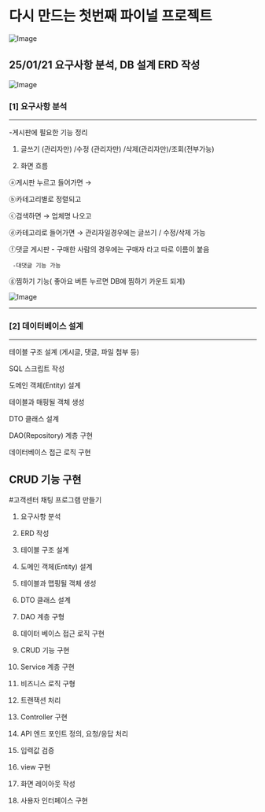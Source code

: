 # 다시 만드는 첫번째 파이널 프로젝트
![Image](https://github.com/user-attachments/assets/37384ed3-d396-4c10-b184-4d30e85b0910)
## 25/01/21 요구사항 분석, DB 설계 ERD 작성
![Image](https://github.com/user-attachments/assets/b9f7a8ec-2627-4675-a29d-7f0dd247566f)
### [1] 요구사항 분석
----
-게시판에 필요한 기능 정리

1. 글쓰기 (관리자만) /수정 (관리자만) /삭제(관리자만)/조회(전부가능)

2. 화면 흐름

ⓐ게시판 누르고 들어가면 →

ⓑ카테고리별로 정렬되고

ⓒ검색하면  →  업체명 나오고

ⓓ카테고리로 들어가면 →  관리자일경우에는 글쓰기 / 수정/삭제 가능

ⓕ댓글 게시판 - 구매한 사람의 경우에는 구매자 라고 따로 이름이 붙음

     -대댓글 기능 가능

ⓖ찜하기 기능( 좋아요 버튼 누르면 DB에 찜하기 카운트 되게)

![Image](https://github.com/user-attachments/assets/50a00261-8f30-4e15-81e1-2417d1c5436f)
***
### [2] 데이터베이스 설계
----
테이블 구조 설계 (게시글, 댓글, 파일 첨부 등)


SQL 스크립트 작성


도메인 객체(Entity) 설계


테이블과 매핑될 객체 생성


DTO 클래스 설계


DAO(Repository) 계층 구현


데이터베이스 접근 로직 구현


CRUD 기능 구현
----
#고객센터 채팅 프로그램 만들기

1. 요구사항 분석

2.  ERD 작성

3.  테이블 구조 설계

4.  도메인 객체(Entity) 설계

5.  테이블과 맵핑될 객체 생성

6.  DTO 클래스 설계

7.  DAO 계층 구형

8.  데이터 베이스 접근 로직 구현

9.  CRUD 기능 구현

10.  Service 계층 구현

11.  비즈니스 로직 구형

12.  트랜잭션 처리

13.  Controller 구현

14.  API 엔드 포인트 정의, 요청/응답 처리

15.  입력값 검증

16.  view 구현

17.  화면 레이아웃 작성

18.  사용자 인터페이스 구현
